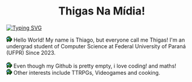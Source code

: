 <h1 align="center">Thigas Na Mídia!</h1>

<a href="https://git.io/typing-svg"><img src="https://readme-typing-svg.demolab.com?font=Fira+Code&pause=1000&color=00FF00&width=435&lines=Who+am+I%3F" alt="Typing SVG" /></a>

<img src="/amogusLista.png"> Hello World! My name is Thiago, but everyone call me Thigas! I'm an undergrad student of Computer Science at Federal University of Paraná (UFPR) Since 2023. <br>
<br>
<img src="/amogusLista.png"> Even though my Github is pretty empty, i love coding! and maths! <br>
<img src="/amogusLista.png"> Other interests include TTRPGs, Videogames and cooking. <br><br>
